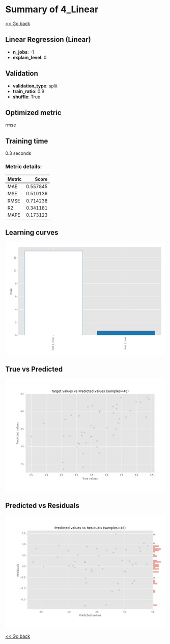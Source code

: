 # Summary of 4_Linear

[<< Go back](../README.md)


## Linear Regression (Linear)
- **n_jobs**: -1
- **explain_level**: 0

## Validation
 - **validation_type**: split
 - **train_ratio**: 0.9
 - **shuffle**: True

## Optimized metric
rmse

## Training time

0.3 seconds

### Metric details:
| Metric   |    Score |
|:---------|---------:|
| MAE      | 0.557845 |
| MSE      | 0.510136 |
| RMSE     | 0.714238 |
| R2       | 0.341181 |
| MAPE     | 0.173123 |



## Learning curves
![Learning curves](learning_curves.png)
## True vs Predicted

![True vs Predicted](true_vs_predicted.png)


## Predicted vs Residuals

![Predicted vs Residuals](predicted_vs_residuals.png)



[<< Go back](../README.md)
